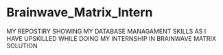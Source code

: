 # Brainwave_Matrix_Intern
MY REPOSTIRY SHOWING MY DATABASE MANAGAMENT SKILLS AS I HAVE UPSKILLED WHILE DOING MY INTERNSHIP IN BRAINWAVE MATRIX SOLUTION
